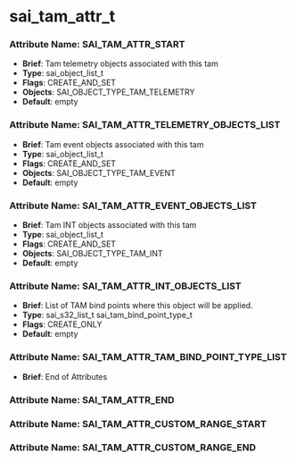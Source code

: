 # **sai_tam_attr_t**
### Attribute Name: **SAI_TAM_ATTR_START**
- **Brief**: Tam telemetry objects associated with this tam
- **Type**: sai_object_list_t
- **Flags**: CREATE_AND_SET
- **Objects**: SAI_OBJECT_TYPE_TAM_TELEMETRY
- **Default**: empty

### Attribute Name: **SAI_TAM_ATTR_TELEMETRY_OBJECTS_LIST**
- **Brief**: Tam event objects associated with this tam
- **Type**: sai_object_list_t
- **Flags**: CREATE_AND_SET
- **Objects**: SAI_OBJECT_TYPE_TAM_EVENT
- **Default**: empty

### Attribute Name: **SAI_TAM_ATTR_EVENT_OBJECTS_LIST**
- **Brief**: Tam INT objects associated with this tam
- **Type**: sai_object_list_t
- **Flags**: CREATE_AND_SET
- **Objects**: SAI_OBJECT_TYPE_TAM_INT
- **Default**: empty

### Attribute Name: **SAI_TAM_ATTR_INT_OBJECTS_LIST**
- **Brief**: List of TAM bind points where this object will be applied.
- **Type**: sai_s32_list_t sai_tam_bind_point_type_t
- **Flags**: CREATE_ONLY
- **Default**: empty

### Attribute Name: **SAI_TAM_ATTR_TAM_BIND_POINT_TYPE_LIST**
- **Brief**: End of Attributes

### Attribute Name: **SAI_TAM_ATTR_END**

### Attribute Name: **SAI_TAM_ATTR_CUSTOM_RANGE_START**

### Attribute Name: **SAI_TAM_ATTR_CUSTOM_RANGE_END**



